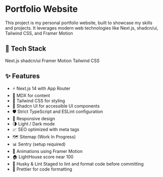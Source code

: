 # Portfolio Website

This project is my personal portfolio website, built to showcase my skills and projects. It leverages modern web technologies like Next.js, shadcn/ui, Tailwind CSS, and Framer Motion

## 🚀 Tech Stack

Next.js
shadcn/ui
Framer Motion
Tailwind CSS

## ✨ Features

- ⚡️ Next.js 14 with App Router
- 📝 MDX for content
- 🎨 Tailwind CSS for styling
- 🌈 Shadcn UI for accessible UI components
- 🛡 Strict TypeScript and ESLint configuration
- 📱 Responsive design
- 🌗 Light / Dark mode
- 📈 SEO optimized with meta tags
- 🗺 Sitemap (Work In Progress)
- 📊 Sentry (setup required)
- 🎨 Animations using Framer Motion
- 🏠 LightHouse score near 100
- 🔨 Husky & Lint Staged to lint and format code before committing
- 💄 Prettier for code formatting
